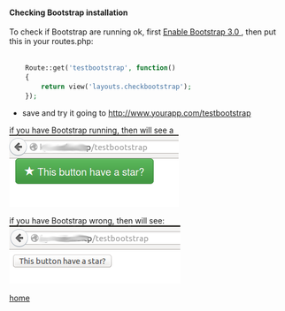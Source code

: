 #### Checking Bootstrap installation ####

To check if Bootstrap are running ok, first [Enable Bootstrap 3.0 ](doc/bootstrap.md), then put this in your routes.php:

```php

	Route::get('testbootstrap', function()
	{
	    return view('layouts.checkbootstrap');
	});
```

* save and try it going to http://www.yourapp.com/testbootstrap 

if you have Bootstrap running, then will see a 
![Correct Button](doc/correct_button.png)


if you have Bootstrap wrong, then will see:
![Inorrect Button](doc/incorrect_button.png)



[home](../readme.md)